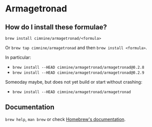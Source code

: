 # Armagetronad

## How do I install these formulae?
`brew install cimnine/armagetronad/<formula>`

Or `brew tap cimnine/armagetronad` and then `brew install <formula>`.

In particular:

* `brew install --HEAD cimnine/armagetronad/armagetronad@0.2.8`
* `brew install --HEAD cimnine/armagetronad/armagetronad@0.2.9`

Someoday maybe, but does not yet build or start without crashing:

* `brew install --HEAD cimnine/armagetronad/armagetronad`

## Documentation

`brew help`, `man brew` or check [Homebrew's documentation](https://docs.brew.sh).
